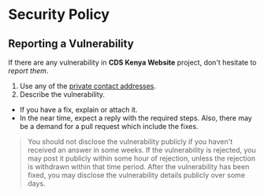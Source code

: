 # Security Policy

## Reporting a Vulnerability

If there are any vulnerability in **CDS Kenya Website** project, don't hesitate to _report them_.

1. Use any of the [private contact addresses](https://github.com/cdskenyawebsite/website-org#support).
2. Describe the vulnerability.

- If you have a fix, explain or attach it.
- In the near time, expect a reply with the required steps. Also, there may be a demand for a pull request which include the fixes.

> You should not disclose the vulnerability publicly if you haven't received an answer in some weeks.
> If the vulnerability is rejected, you may post it publicly within some hour of rejection, unless the rejection is withdrawn within that time period.
> After the vulnerability has been fixed, you may disclose the vulnerability details publicly over some days.
